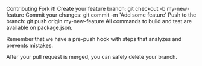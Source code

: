 Contributing Fork it! Create your feature branch: git checkout -b my-new-feature Commit your changes: git commit -m 'Add some feature' Push to the branch: git push origin my-new-feature All commands to build and test are available on package.json.

Remember that we have a pre-push hook with steps that analyzes and prevents mistakes.

After your pull request is merged, you can safely delete your branch.
